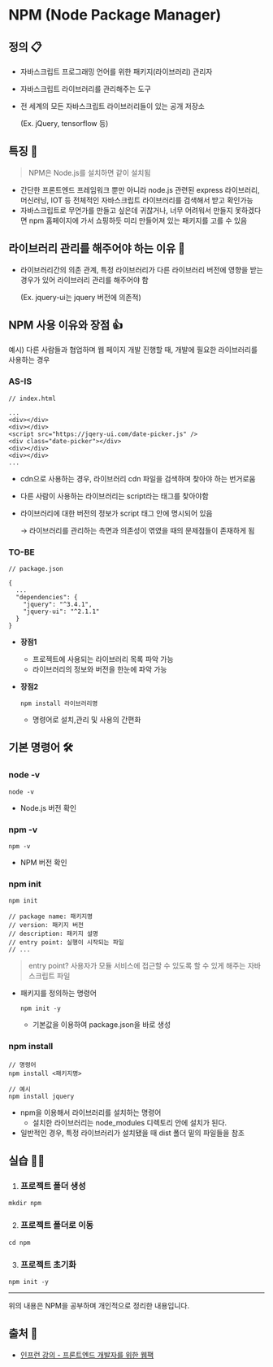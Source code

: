 # NPM (Node Package Manager)

## 정의 📋
- 자바스크립트 프로그래밍 언어를 위한 패키지(라이브러리) 관리자
- 자바스크립트 라이브러리를 관리해주는 도구
- 전 세계의 모든 자바스크립트 라이브러리들이 있는 공개 저장소

  (Ex. jQuery, tensorflow 등)

## 특징 👋
> NPM은 Node.js를 설치하면 같이 설치됨

- 간단한 프론트엔드 프레임워크 뿐만 아니라 node.js 관련된 express 라이브러리, 머신러닝, IOT 등 전체적인 자바스크립트 라이브러리를 검색해서 받고 확인가능
- 자바스크립트로 무언가를 만들고 싶은데 귀찮거나, 너무 어려워서 만들지 못하겠다면 npm 홈페이지에 가서 쇼핑하듯 미리 만들어져 있는 패키지를 고를 수 있음

## 라이브러리 관리를 해주어야 하는 이유 🧐

- 라이브러리간의 의존 관계, 특정 라이브러리가 다른 라이브러리 버전에 영향을 받는 경우가 있어 라이브러리 관리를 해주어야 함

  (Ex. jquery-ui는 jquery 버전에 의존적)
## NPM 사용 이유와 장점 👍
예시) 다른 사람들과 협업하며 웹 페이지 개발 진행할 때, 개발에 필요한 라이브러리를 사용하는 경우
### AS-IS
```
// index.html

...
<div></div>
<div></div>
<script src="https://jqery-ui.com/date-picker.js" />
<div class="date-picker"></div>
<div></div>
<div></div>
...
```
- cdn으로 사용하는 경우, 라이브러리 cdn 파일을 검색하며 찾아야 하는 번거로움
- 다른 사람이 사용하는 라이브러리는 script라는 태그를 찾아야함
- 라이브러리에 대한 버전의 정보가 script 태그 안에 명시되어 있음

  → 라이브러리를 관리하는 측면과 의존성이 엮였을 때의 문제점들이 존재하게 됨
### TO-BE
```
// package.json

{
  ...
  "dependencies": {
    "jquery": "^3.4.1",
    "jquery-ui": "^2.1.1"
  }
}
```
-  **장점1**
   - 프로젝트에 사용되는 라이브러리 목록 파악 가능
   - 라이브러리의 정보와 버전을 한눈에 파악 가능

- **장점2**
  ```
  npm install 라이브러리명
  ```
  - 명령어로 설치,관리 및 사용의 간편화

## 기본 명령어 🛠

### node -v
```
node -v
```
  - Node.js 버전 확인

### npm -v
```
npm -v
```
  - NPM 버전 확인

### npm init
```
npm init

// package name: 패키지명
// version: 패키지 버전
// description: 패키지 설명
// entry point: 실행이 시작되는 파일
// ...
```
> entry point? 사용자가 모듈 서비스에 접근할 수 있도록 할 수 있게 해주는 자바스크립트 파일
- 패키지를 정의하는 명령어


  ```
  npm init -y
  ```
  - 기본값을 이용하여 package.json을 바로 생성

### npm install
```
// 명령어
npm install <패키지명>

// 예시
npm install jquery
```
- npm을 이용해서 라이브러리를 설치하는 명령어
  - 설치한 라이브러리는 node_modules 디렉토리 안에 설치가 된다.
- 일반적인 경우, 특정 라이브러리가 설치됐을 때 dist 폴더 밑의 파일들을 참조

## 실습 👩‍💻
1. ### 프로젝트 폴더 생성
  ```
  mkdir npm
  ```

2. ### 프로젝트 폴더로 이동
  ```
  cd npm
  ```
3. ### 프로젝트 초기화
  ```
  npm init -y
  ```
- - -
위의 내용은 NPM을 공부하며 개인적으로 정리한 내용입니다.
## 출처 📝
- [인프런 강의 - 프론트엔드 개발자를 위한 웹팩](https://www.inflearn.com/course/%ED%94%84%EB%9F%B0%ED%8A%B8%EC%97%94%EB%93%9C-%EC%9B%B9%ED%8C%A9)